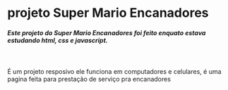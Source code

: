 
<h1>projeto Super Mario Encanadores</h1>


<h5>Este projeto do Super Mario Encanadores foi feito enquato estava estudando html, css e javascript.</h5>
 <br>
 <P>É um projeto resposivo ele funciona em computadores e celulares, é uma pagina feita para prestação de serviço pra encanadores </P>
 
